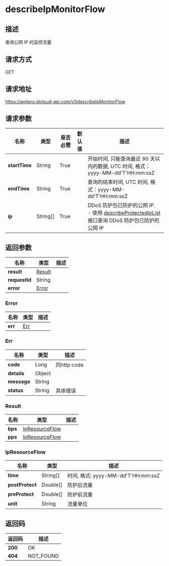 # describeIpMonitorFlow


## 描述
查询公网 IP 的监控流量

## 请求方式
GET

## 请求地址
https://antipro.jdcloud-api.com/v1/describeIpMonitorFlow


## 请求参数
|名称|类型|是否必需|默认值|描述|
|---|---|---|---|---|
|**startTime**|String|True| |开始时间, 只能查询最近 90 天以内的数据, UTC 时间, 格式：yyyy-MM-dd'T'HH:mm:ssZ|
|**endTime**|String|True| |查询的结束时间, UTC 时间, 格式：yyyy-MM-dd'T'HH:mm:ssZ|
|**ip**|String[]|True| |DDoS 防护包已防护的公网 IP. <br>- 使用 <a href='http://docs.jdcloud.com/anti-ddos-protection-package/api/describeprotectediplist'>describeProtectedIpList</a> 接口查询 DDoS 防护包已防护的公网 IP|


## 返回参数
|名称|类型|描述|
|---|---|---|
|**result**|[Result](describeipmonitorflow#result)| |
|**requestId**|String| |
|**error**|[Error](describeipmonitorflow#error)| |

### <div id="error">Error</div>
|名称|类型|描述|
|---|---|---|
|**err**|[Err](describeipmonitorflow#err)| |
### <div id="err">Err</div>
|名称|类型|描述|
|---|---|---|
|**code**|Long|同http code|
|**details**|Object| |
|**message**|String| |
|**status**|String|具体错误|
### <div id="result">Result</div>
|名称|类型|描述|
|---|---|---|
|**bps**|[IpResourceFlow](describeipmonitorflow#ipresourceflow)| |
|**pps**|[IpResourceFlow](describeipmonitorflow#ipresourceflow)| |
### <div id="ipresourceflow">IpResourceFlow</div>
|名称|类型|描述|
|---|---|---|
|**time**|String[]|时间, 格式: yyyy-MM-dd'T'HH:mm:ssZ|
|**postProtect**|Double[]|防护后流量|
|**preProtect**|Double[]|防护前流量|
|**unit**|String|流量单位|

## 返回码
|返回码|描述|
|---|---|
|**200**|OK|
|**404**|NOT_FOUND|
